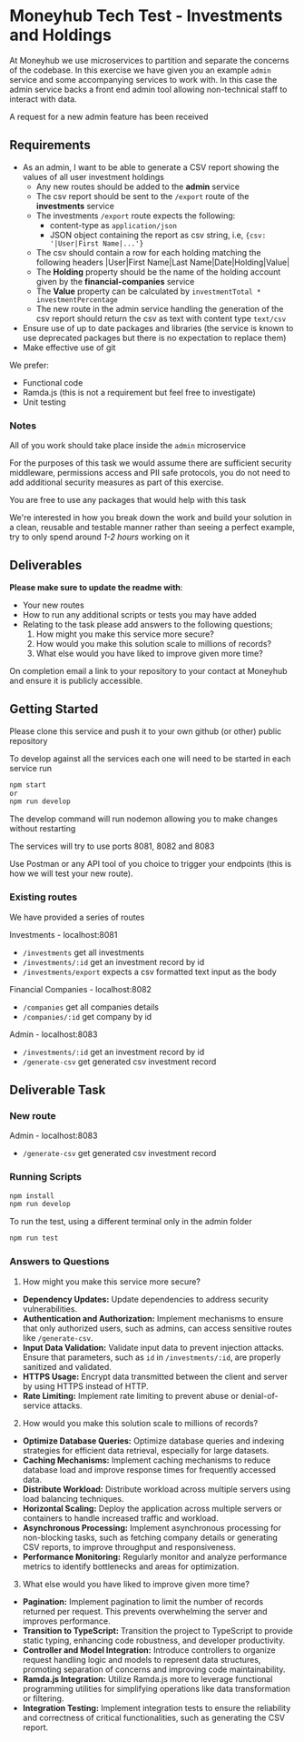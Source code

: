 # Moneyhub Tech Test - Investments and Holdings

At Moneyhub we use microservices to partition and separate the concerns of the codebase. In this exercise we have given you an example `admin` service and some accompanying services to work with. In this case the admin service backs a front end admin tool allowing non-technical staff to interact with data.

A request for a new admin feature has been received

## Requirements

- As an admin, I want to be able to generate a CSV report showing the values of all user investment holdings
  - Any new routes should be added to the **admin** service
  - The csv report should be sent to the `/export` route of the **investments** service
  - The investments `/export` route expects the following:
    - content-type as `application/json`
    - JSON object containing the report as csv string, i.e, `{csv: '|User|First Name|...'}`
  - The csv should contain a row for each holding matching the following headers
    |User|First Name|Last Name|Date|Holding|Value|
  - The **Holding** property should be the name of the holding account given by the **financial-companies** service
  - The **Value** property can be calculated by `investmentTotal * investmentPercentage`
  - The new route in the admin service handling the generation of the csv report should return the csv as text with content type `text/csv`
- Ensure use of up to date packages and libraries (the service is known to use deprecated packages but there is no expectation to replace them)
- Make effective use of git

We prefer:

- Functional code
- Ramda.js (this is not a requirement but feel free to investigate)
- Unit testing

### Notes

All of you work should take place inside the `admin` microservice

For the purposes of this task we would assume there are sufficient security middleware, permissions access and PII safe protocols, you do not need to add additional security measures as part of this exercise.

You are free to use any packages that would help with this task

We're interested in how you break down the work and build your solution in a clean, reusable and testable manner rather than seeing a perfect example, try to only spend around _1-2 hours_ working on it

## Deliverables

**Please make sure to update the readme with**:

- Your new routes
- How to run any additional scripts or tests you may have added
- Relating to the task please add answers to the following questions;
  1. How might you make this service more secure?
  2. How would you make this solution scale to millions of records?
  3. What else would you have liked to improve given more time?

On completion email a link to your repository to your contact at Moneyhub and ensure it is publicly accessible.

## Getting Started

Please clone this service and push it to your own github (or other) public repository

To develop against all the services each one will need to be started in each service run

```bash
npm start
or
npm run develop
```

The develop command will run nodemon allowing you to make changes without restarting

The services will try to use ports 8081, 8082 and 8083

Use Postman or any API tool of you choice to trigger your endpoints (this is how we will test your new route).

### Existing routes

We have provided a series of routes

Investments - localhost:8081

- `/investments` get all investments
- `/investments/:id` get an investment record by id
- `/investments/export` expects a csv formatted text input as the body

Financial Companies - localhost:8082

- `/companies` get all companies details
- `/companies/:id` get company by id

Admin - localhost:8083

- `/investments/:id` get an investment record by id
- `/generate-csv` get generated csv investment record

## Deliverable Task

### New route

Admin - localhost:8083

- `/generate-csv` get generated csv investment record

### Running Scripts

```bash
npm install
npm run develop
```

To run the test, using a different terminal only in the admin folder

```bash
npm run test
```

### Answers to Questions

1. How might you make this service more secure?

- **Dependency Updates:** Update dependencies to address security vulnerabilities.
- **Authentication and Authorization:** Implement mechanisms to ensure that only authorized users, such as admins, can access sensitive routes like `/generate-csv`.
- **Input Data Validation:** Validate input data to prevent injection attacks. Ensure that parameters, such as `id` in `/investments/:id`, are properly sanitized and validated.
- **HTTPS Usage:** Encrypt data transmitted between the client and server by using HTTPS instead of HTTP.
- **Rate Limiting:** Implement rate limiting to prevent abuse or denial-of-service attacks.

2. How would you make this solution scale to millions of records?

- **Optimize Database Queries:** Optimize database queries and indexing strategies for efficient data retrieval, especially for large datasets.
- **Caching Mechanisms:** Implement caching mechanisms to reduce database load and improve response times for frequently accessed data.
- **Distribute Workload:** Distribute workload across multiple servers using load balancing techniques.
- **Horizontal Scaling:** Deploy the application across multiple servers or containers to handle increased traffic and workload.
- **Asynchronous Processing:** Implement asynchronous processing for non-blocking tasks, such as fetching company details or generating CSV reports, to improve throughput and responsiveness.
- **Performance Monitoring:** Regularly monitor and analyze performance metrics to identify bottlenecks and areas for optimization.

3. What else would you have liked to improve given more time?

- **Pagination:** Implement pagination to limit the number of records returned per request. This prevents overwhelming the server and improves performance.
- **Transition to TypeScript:** Transition the project to TypeScript to provide static typing, enhancing code robustness, and developer productivity.
- **Controller and Model Integration:** Introduce controllers to organize request handling logic and models to represent data structures, promoting separation of concerns and improving code maintainability.
- **Ramda.js Integration:** Utilize Ramda.js more to leverage functional programming utilities for simplifying operations like data transformation or filtering.
- **Integration Testing:** Implement integration tests to ensure the reliability and correctness of critical functionalities, such as generating the CSV report.
